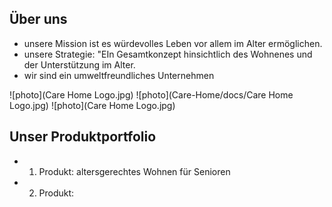 



## Über uns

* unsere Mission ist es würdevolles Leben vor allem im Alter ermöglichen.
* unsere Strategie: "EIn Gesamtkonzept hinsichtlich des Wohnenes und der Unterstützung im Alter.
* wir sind ein umweltfreundliches Unternehmen

![photo](Care Home Logo.jpg)
![photo](Care-Home/docs/Care Home Logo.jpg)
![photo](Care Home Logo.jpg)
## Unser Produktportfolio

* 1. Produkt: altersgerechtes Wohnen für Senioren
* 2. Produkt: 
